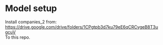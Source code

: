 # Model setup
Install companies_2 from:
<br>https://drive.google.com/drive/folders/1CPgtpb3d7ku79eE6qCRCvgeB8T3ugcuV  
To this repo.